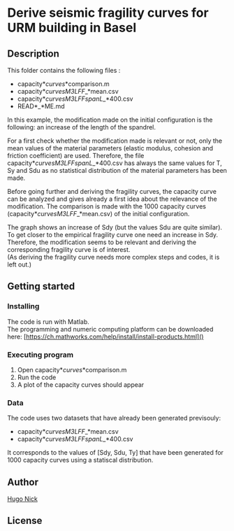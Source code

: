 # Derive seismic fragility curves for URM building in Basel

## Description

This folder contains the following files :  
 
* capacity*_*curves*_*comparison.m
* capacity*_*curves*_*M3*_*L*_*FF*_*mean.csv
* capacity*_*curves*_*M3*_*L*_*FF*_*span*_*L*_*400.csv
* READ*_*ME.md

In this example, the modification made on the initial configuration is the following: an increase of the length of the spandrel.

For a first check whether the modification made is relevant or not, only the mean values of the material parameters (elastic modulus, cohesion and friction coefficient) are used. Therefore, the file capacity*_*curves*_*M3*_*L*_*FF*_*span*_*L*_*400.csv has always the same values for T, Sy and Sdu as no statistical distribution of the material parameters has been made.

Before going further and deriving the fragility curves, the capacity curve can be analyzed and gives already a first idea about the relevance of the modification. The comparison is made with the 1000 capacity curves (capacity*_*curves*_*M3*_*L*_*FF*_*mean.csv) of the initial configuration.

The graph shows an increase of Sdy (but the values Sdu are quite similar). To get closer to the empirical fragility curve one need an increase in Sdy. Therefore, the modification seems to be relevant and deriving the corresponding fragility curve is of interest.  
(As deriving the fragility curve needs more complex steps and codes, it is left out.)

## Getting started

### Installing

The code is run with Matlab.  
The programming and numeric computing platform can be downloaded here:
[https://ch.mathworks.com/help/install/install-products.html]()

### Executing program

1. Open capacity*_*curves*_*comparison.m  
2. Run the code 
3. A plot of the capacity curves should appear

### Data

The code uses two datasets that have already been generated previsouly:  

* capacity*_*curves*_*M3*_*L*_*FF*_*mean.csv
* capacity*_*curves*_*M3*_*L*_*FF*_*span*_*L*_*400.csv

It corresponds to the values of [Sdy, Sdu, Ty] that have been generated for 1000 capacity curves using a statiscal distribution. 

## Author

[Hugo Nick](hugo.nick@epfl.ch)

## License







